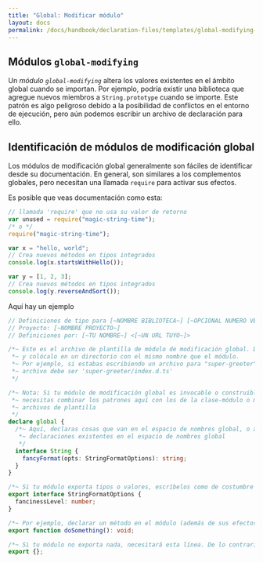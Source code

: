 ```yaml
---
title: "Global: Modificar módulo"
layout: docs
permalink: /docs/handbook/declaration-files/templates/global-modifying-module-d-ts.html
---
```


## Módulos `global-modifying`

Un *módulo `global-modifying`* altera los valores existentes en el ámbito global cuando se importan.
Por ejemplo, podría existir una biblioteca que agregue nuevos miembros a `String.prototype` cuando se importe.
Este patrón es algo peligroso debido a la posibilidad de conflictos en el entorno de ejecución,
pero aún podemos escribir un archivo de declaración para ello.

## Identificación de módulos de modificación global

Los módulos de modificación global generalmente son fáciles de identificar desde su documentación.
En general, son similares a los complementos globales, pero necesitan una llamada `require` para activar sus efectos.

Es posible que veas documentación como esta:

```js
// llamada 'require' que no usa su valor de retorno
var unused = require("magic-string-time");
/* o */
require("magic-string-time");

var x = "hello, world";
// Crea nuevos métodos en tipos integrados
console.log(x.startsWithHello());

var y = [1, 2, 3];
// Crea nuevos métodos en tipos integrados
console.log(y.reverseAndSort());
```

Aquí hay un ejemplo

```ts
// Definiciones de tipo para [~NOMBRE BIBLIOTECA~] [~OPCIONAL NUMERO VERSION~]
// Proyecto: [~NOMBRE PROYECTO~]
// Definiciones por: [~TU NOMBRE~] <[~UN URL TUYO~]>

/*~ Este es el archivo de plantilla de módulo de modificación global. Debes cambiarle el nombre a index.d.ts
 *~ y colócalo en un directorio con el mismo nombre que el módulo.
 *~ Por ejemplo, si estabas escribiendo un archivo para "super-greeter", este
 *~ archivo debe ser 'super-greeter/index.d.ts'
 */

/*~ Nota: Si tu módulo de modificación global es invocable o construible,
 *~ necesitas combinar los patrones aquí con los de la clase-módulo o módulo-función
 *~ archivos de plantilla
 */
declare global {
  /*~ Aquí, declaras cosas que van en el espacio de nombres global, o aumenta
   *~ declaraciones existentes en el espacio de nombres global
   */
  interface String {
    fancyFormat(opts: StringFormatOptions): string;
  }
}

/*~ Si tu módulo exporta tipos o valores, escríbelos como de costumbre */
export interface StringFormatOptions {
  fancinessLevel: number;
}

/*~ Por ejemplo, declarar un método en el módulo (además de sus efectos secundarios globales) */
export function doSomething(): void;

/*~ Si tu módulo no exporta nada, necesitará esta línea. De lo contrario, elimínala */
export {};
```

